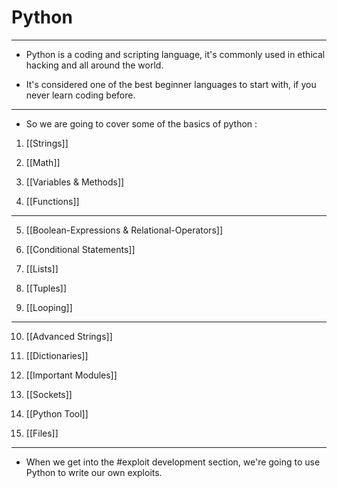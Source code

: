 # Python

---

- Python is a coding and scripting language, it's commonly used in ethical hacking and all around the world.

- It's considered one of the best beginner languages to start with, if you never learn coding before.

----

- So we are going to cover some of the basics of python :

 1. [[Strings]] 

 2. [[Math]]

 3. [[Variables & Methods]]

 4. [[Functions]]

---

5. [[Boolean-Expressions & Relational-Operators]]

6. [[Conditional Statements]]

7. [[Lists]]

8. [[Tuples]]

9. [[Looping]]
---

10. [[Advanced Strings]]

11. [[Dictionaries]]

12. [[Important Modules]]

13. [[Sockets]]

14. [[Python Tool]]

15. [[Files]]

---

- When we get into the #exploit development section, we're going to use Python to write our own exploits.
